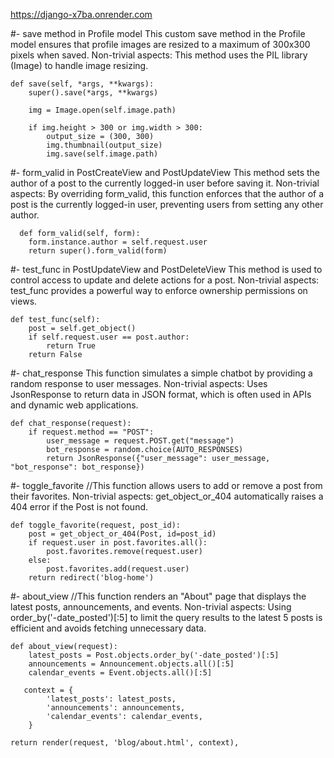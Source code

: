 https://django-x7ba.onrender.com



#-  save method in Profile model
This custom save method in the Profile model ensures that profile images are resized to a maximum of 300x300 pixels when saved.
Non-trivial aspects:
This method uses the PIL library (Image) to handle image resizing.

    def save(self, *args, **kwargs):
        super().save(*args, **kwargs)
    
        img = Image.open(self.image.path)
    
        if img.height > 300 or img.width > 300:
            output_size = (300, 300)
            img.thumbnail(output_size)
            img.save(self.image.path)


#- form_valid in PostCreateView and PostUpdateView
This method sets the author of a post to the currently logged-in user before saving it.
Non-trivial aspects:
By overriding form_valid, this function enforces that the author of a post is the currently logged-in user, preventing users from setting any other author.

      def form_valid(self, form):
        form.instance.author = self.request.user
        return super().form_valid(form)

#-  test_func in PostUpdateView and PostDeleteView 
This method is used to control access to update and delete actions for a post.
Non-trivial aspects:
test_func provides a powerful way to enforce ownership permissions on views.

    def test_func(self):
        post = self.get_object()
        if self.request.user == post.author:
            return True
        return False


#- chat_response
This function simulates a simple chatbot by providing a random response to user messages.
Non-trivial aspects:
Uses JsonResponse to return data in JSON format, which is often used in APIs and dynamic web applications.

    def chat_response(request):
        if request.method == "POST":
            user_message = request.POST.get("message")
            bot_response = random.choice(AUTO_RESPONSES)
            return JsonResponse({"user_message": user_message, "bot_response": bot_response})
    


#- toggle_favorite
//This function allows users to add or remove a post from their favorites.
 Non-trivial aspects:
 get_object_or_404 automatically raises a 404 error if the Post is not found.

    def toggle_favorite(request, post_id):
        post = get_object_or_404(Post, id=post_id)
        if request.user in post.favorites.all():
            post.favorites.remove(request.user)
        else:
            post.favorites.add(request.user)
        return redirect('blog-home')

#- about_view
//This function renders an "About" page that displays the latest posts, announcements, and events.
Non-trivial aspects:
Using order_by('-date_posted')[:5] to limit the query results to the latest 5 posts is efficient and avoids fetching unnecessary data.

    def about_view(request):
        latest_posts = Post.objects.order_by('-date_posted')[:5]
        announcements = Announcement.objects.all()[:5]
        calendar_events = Event.objects.all()[:5]
        
       context = {
            'latest_posts': latest_posts,
            'announcements': announcements,
            'calendar_events': calendar_events,
        }
    
    return render(request, 'blog/about.html', context),
    

    
